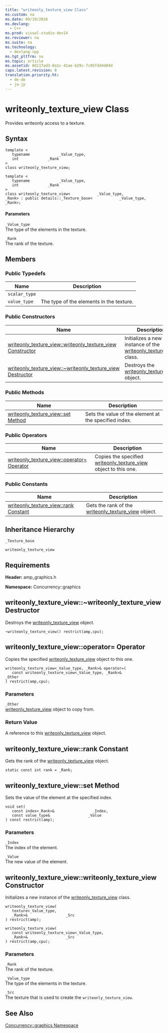 ```yaml
---
title: "writeonly_texture_view Class"
ms.custom: na
ms.date: 09/19/2016
ms.devlang: 
  - C++
ms.prod: visual-studio-dev14
ms.reviewer: na
ms.suite: na
ms.technology: 
  - devlang-cpp
ms.tgt_pltfrm: na
ms.topic: article
ms.assetid: 8d117ad3-0a1c-41ae-b29c-7c95fdd4d04d
caps.latest.revision: 8
translation.priority.ht: 
  - de-de
  - ja-jp
---
```

# writeonly_texture_view Class
Provides writeonly access to a texture.  
  
## Syntax  
  
```  
template <  
   typename             _Value_type,  
   int             _Rank  
>  
class writeonly_texture_view;  
  
template <  
   typename             _Value_type,  
   int             _Rank  
>  
class writeonly_texture_view<            _Value_type,             _Rank> : public details::_Texture_base<            _Value_type,             _Rank>;  
```  
  
#### Parameters  
 `_Value_type`  
 The type of the elements in the texture.  
  
 `_Rank`  
 The rank of the texture.  
  
## Members  
  
### Public Typedefs  
  
|Name|Description|  
|----------|-----------------|  
|`scalar_type`||  
|`value_type`|The type of the elements in the texture.|  
  
### Public Constructors  
  
|Name|Description|  
|----------|-----------------|  
|[writeonly_texture_view::writeonly_texture_view Constructor](#writeonly_texture_view__writeonly_texture_view_constructor)|Initializes a new instance of the                                         [writeonly_texture_view](../vs140/writeonly_texture_view-Class.md) class.|  
|[writeonly_texture_view::~writeonly_texture_view Destructor](#writeonly_texture_view___dtorwriteonly_texture_view_destructor)|Destroys the                                         [writeonly_texture_view](../vs140/writeonly_texture_view-Class.md) object.|  
  
### Public Methods  
  
|Name|Description|  
|----------|-----------------|  
|[writeonly_texture_view::set Method](#writeonly_texture_view__set_method)|Sets the value of the element at the specified index.|  
  
### Public Operators  
  
|Name|Description|  
|----------|-----------------|  
|[writeonly_texture_view::operator= Operator](#writeonly_texture_view__operator_eq_operator)|Copies the specified                                         [writeonly_texture_view](../vs140/writeonly_texture_view-Class.md) object to this one.|  
  
### Public Constants  
  
|Name|Description|  
|----------|-----------------|  
|[writeonly_texture_view::rank Constant](#writeonly_texture_view__rank_constant)|Gets the rank of the                                         [writeonly_texture_view](../vs140/writeonly_texture_view-Class.md) object.|  
  
## Inheritance Hierarchy  
 `_Texture_base`  
  
 `writeonly_texture_view`  
  
## Requirements  
 **Header:** amp_graphics.h  
  
 **Namespace:** Concurrency::graphics  
  
##  <a name="writeonly_texture_view___dtorwriteonly_texture_view_destructor"></a>  writeonly_texture_view::~writeonly_texture_view Destructor  
 Destroys the                 [writeonly_texture_view](../vs140/writeonly_texture_view-Class.md) object.  
  
```  
~writeonly_texture_view() restrict(amp,cpu);  
```  
  
##  <a name="writeonly_texture_view__operator_eq_operator"></a>  writeonly_texture_view::operator= Operator  
 Copies the specified                 [writeonly_texture_view](../vs140/writeonly_texture_view-Class.md) object to this one.  
  
```  
writeonly_texture_view<_Value_type, _Rank>& operator=(  
   const writeonly_texture_view<_Value_type, _Rank>&                 _Other  
) restrict(amp,cpu);  
```  
  
### Parameters  
 `_Other`  
 [writeonly_texture_view](../vs140/writeonly_texture_view-Class.md) object to copy from.  
  
### Return Value  
 A reference to this                         [writeonly_texture_view](../vs140/writeonly_texture_view-Class.md) object.  
  
##  <a name="writeonly_texture_view__rank_constant"></a>  writeonly_texture_view::rank Constant  
 Gets the rank of the                 [writeonly_texture_view](../vs140/writeonly_texture_view-Class.md) object.  
  
```  
static const int rank = _Rank;  
```  
  
##  <a name="writeonly_texture_view__set_method"></a>  writeonly_texture_view::set Method  
 Sets the value of the element at the specified index.  
  
```  
void set(  
   const index<_Rank>&                 _Index,  
   const value_type&                 _Value                       
) const restrict(amp);  
```  
  
### Parameters  
 `_Index`  
 The index of the element.  
  
 `_Value`  
 The new value of the element.  
  
##  <a name="writeonly_texture_view__writeonly_texture_view_constructor"></a>  writeonly_texture_view::writeonly_texture_view Constructor  
 Initializes a new instance of the                 [writeonly_texture_view](../vs140/writeonly_texture_view-Class.md) class.  
  
```  
writeonly_texture_view(  
   texture<_Value_type,  
   _Rank>&                 _Src                       
) restrict(amp);  
  
writeonly_texture_view(  
   const writeonly_texture_view<_Value_type,  
   _Rank>&                 _Src                       
) restrict(amp,cpu);  
```  
  
### Parameters  
 `_Rank`  
 The rank of the texture.  
  
 `_Value_type`  
 The type of the elements in the texture.  
  
 `_Src`  
 The texture that is used to create the                                 `writeonly_texture_view`.  
  
## See Also  
 [Concurrency::graphics Namespace](../vs140/Concurrency--graphics-Namespace.md)
